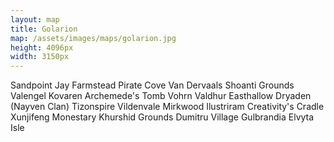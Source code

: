 ```yaml
---
layout: map
title: Golarion
map: /assets/images/maps/golarion.jpg
height: 4096px
width: 3150px
---
```

<span class="--left" style="top:912px;left:777px;" data-value="Sandpoint">Sandpoint</span>
<span class="--left" style="top:949px;left:813px;" data-value="Jay Farmstead">Jay Farmstead</span>
<span class="hidden --right" style="top:912px;left:604px;" data-value="Pirate Cove">Pirate Cove</span>
<span class="hidden --right" style="top:467px;left:467px;" data-value="Van Dervaals">Van Dervaals</span>
<span class="moonfeather --right" style="top:582px;left:1098px;" data-value="Shoanti Grounds">Shoanti Grounds</span>
<span class="hidden moonfeather --left" style="top:109px;left:2651px;" data-value="Valengel">Valengel</span>
<span class="hidden moonfeather --left" style="top:213px;left:2111px;" data-value="Kovaren">Kovaren</span>
<span class="hidden moonfeather --left" style="top:2548px;left:2230px;" data-value="Archemede's Tomb">Archemede's Tomb</span>
<span class="venalis --left" style="top:1208px;left:2241px;" data-value="Vohrn Valdhur">Vohrn Valdhur</span>
<span class="venalis --left" style="top:1016px;left:1660px;" data-value="Easthallow">Easthallow</span>
<span class="hidden venalis --left" style="top:770px;left:883px;" data-value="Dryaden (Nayven Clan)">Dryaden (Nayven Clan)</span>
<span class="hidden venalis --right" style="top:794px;left:1570px;" data-value="Tizonspire">Tizonspire</span>
<span class="stannis --right" style="top:924px;left:1793px;" data-value="Vildenvale">Vildenvale</span>
<span class="zaradae --left" style="top:635px;left:2344px;" data-value="Mirkwood">Mirkwood</span>
<span class="hidden anakis --right" style="top:1064px;left:1303px;" data-value="Ilustriram">Ilustriram</span>
<span class="hidden anakis --left" style="top:3264px;left:1835px;" data-value="Creativity's Cradle">Creativity's Cradle</span>
<span class="pring --right" style="top:398px;left:1256px;" data-value="Xunjifeng Monestary">Xunjifeng Monestary</span>
<span class="pring --left" style="top:1889px;left:1715px;" data-value="Khurshid Grounds">Khurshid Grounds</span>
<span class="hidden pring --right" style="top:1861px;left:1515px;" data-value="Dumitru Village">Dumitru Village</span>
<span class="hidden pring --right" style="top:1926px;left:1588px;" data-value="Gulbrandia">Gulbrandia</span>
<span class="hidden pring --right" style="top:2882px;left:450px;" data-value="Elvyta Isle">Elvyta Isle</span>

